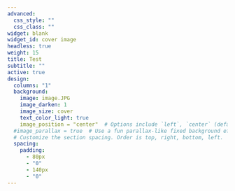 ```yaml
---
advanced:
  css_style: ""
  css_class: ""
widget: blank
widget_id: cover image
headless: true
weight: 15
title: Test
subtitle: ""
active: true
design:
  columns: "1"
  background:
    image: image.JPG
    image_darken: 1
    image_size: cover
    text_color_light: true
    image_position = "center"  # Options include `left`, `center` (default), or `right`.
  #image_parallax = true  # Use a fun parallax-like fixed background effect? true/false
  # Customize the section spacing. Order is top, right, bottom, left.
  spacing: 
    padding:
      - 80px
      - "0"
      - 140px
      - "0"
---
```

